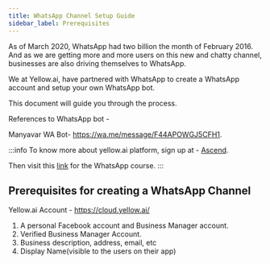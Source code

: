 ```yaml
---
title: WhatsApp Channel Setup Guide
sidebar_label: Prerequisites
---
```



As of March 2020, WhatsApp had two billion the month of February 2016. And as we are getting more and more users on this new and chatty channel, businesses are also driving themselves to WhatsApp.

We at Yellow.ai, have partnered with WhatsApp to create a WhatsApp account and setup your own WhatsApp bot. 

This document will guide you through the process.

References to WhatsApp bot -

Manyavar WA Bot- https://wa.me/message/F44APOWGJ5CFH1.

:::info
To know more about yellow.ai platform, sign up at - [Ascend](https://ascend.yellow.ai/).

Then visit this [link](https://ascend.yellow.ai/learner/courseinfo/id:311) for the WhatsApp course.
:::


## Prerequisites for creating a WhatsApp Channel

Yellow.ai Account - https://cloud.yellow.ai/

1. A personal Facebook account and Business Manager account.
2. Verified Business Manager Account.
3. Business description, address, email, etc
4. Display Name(visible to the users on their app)